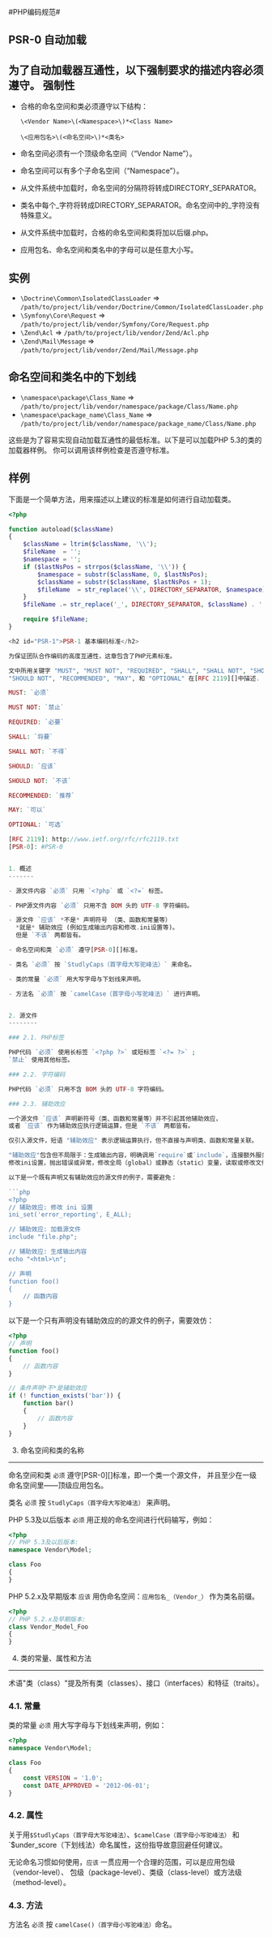 #PHP编码规范#

<h2 id="PSR-0">PSR-0 自动加载</h2>

为了自动加载器互通性，以下强制要求的描述内容必须遵守。
强制性
-----
* 合格的命名空间和类必须遵守以下结构：

    `\<Vendor Name>\(<Namespace>\)*<Class Name>`

    `\<应用包名>\(<命名空间>\)*<类名>`

* 命名空间必须有一个顶级命名空间（“Vendor Name”）。
* 命名空间可以有多个子命名空间（“Namespace”）。
* 从文件系统中加载时，命名空间的分隔符将转成DIRECTORY_SEPARATOR。
* 类名中每个_字符将转成DIRECTORY_SEPARATOR。命名空间中的_字符没有特殊意义。
* 从文件系统中加载时，合格的命名空间和类将加以后缀.php。
* 应用包名、命名空间和类名中的字母可以是任意大小写。

实例
----

* `\Doctrine\Common\IsolatedClassLoader` => `/path/to/project/lib/vendor/Doctrine/Common/IsolatedClassLoader.php`
* `\Symfony\Core\Request` => `/path/to/project/lib/vendor/Symfony/Core/Request.php`
* `\Zend\Acl` => `/path/to/project/lib/vendor/Zend/Acl.php`
* `\Zend\Mail\Message` => `/path/to/project/lib/vendor/Zend/Mail/Message.php`

命名空间和类名中的下划线
---------------------

* `\namespace\package\Class_Name` => `/path/to/project/lib/vendor/namespace/package/Class/Name.php`
* `\namespace\package_name\Class_Name` => `/path/to/project/lib/vendor/namespace/package_name/Class/Name.php`

这些是为了容易实现自动加载互通性的最低标准。以下是可以加载PHP 5.3的类的加载器样例。
你可以调用该样例检查是否遵守标准。


样例
----

下面是一个简单方法，用来描述以上建议的标准是如何进行自动加载类。

```php
<?php

function autoload($className)
{
    $className = ltrim($className, '\\');
    $fileName  = '';
    $namespace = '';
    if ($lastNsPos = strrpos($className, '\\')) {
        $namespace = substr($className, 0, $lastNsPos);
        $className = substr($className, $lastNsPos + 1);
        $fileName  = str_replace('\\', DIRECTORY_SEPARATOR, $namespace) . DIRECTORY_SEPARATOR;
    }
    $fileName .= str_replace('_', DIRECTORY_SEPARATOR, $className) . '.php';

    require $fileName;
}

<h2 id="PSR-1">PSR-1 基本编码标准</h2>

为保证团队合作编码的高度互通性，这章包含了PHP元素标准。

文中所用关键字 "MUST", "MUST NOT", "REQUIRED", "SHALL", "SHALL NOT", "SHOULD",
"SHOULD NOT", "RECOMMENDED", "MAY", 和 "OPTIONAL" 在[RFC 2119][]中描述.

MUST: `必须`

MUST NOT: `禁止`

REQUIRED: `必要`

SHALL: `将要`

SHALL NOT: `不得`

SHOULD: `应该`

SHOULD NOT: `不该`

RECOMMENDED: `推荐`

MAY: `可以`

OPTIONAL: `可选`

[RFC 2119]: http://www.ietf.org/rfc/rfc2119.txt
[PSR-0]: #PSR-0


1. 概述
-------

- 源文件内容 `必须` 只用 `<?php` 或 `<?=` 标签。

- PHP源文件内容 `必须` 只用不含 BOM 头的 UTF-8 字符编码。

- 源文件 `应该` *不是* 声明符号 （类、函数和常量等）
  *就是* 辅助效应 (例如生成输出内容和修改.ini设置等)。
  但是 `不该` 两都皆有。

- 命名空间和类 `必须` 遵守[PSR-0][]标准。

- 类名 `必须` 按 `StudlyCaps（首字母大写驼峰法）` 来命名。

- 类的常量 `必须` 用大写字母与下划线来声明。

- 方法名 `必须` 按 `camelCase（首字母小写驼峰法）` 进行声明。


2. 源文件
--------

### 2.1. PHP标签

PHP代码 `必须` 使用长标签 `<?php ?>` 或短标签 `<?= ?>` ; 
`禁止` 使用其他标签。

### 2.2. 字符编码

PHP代码 `必须` 只用不含 BOM 头的 UTF-8 字符编码。

### 2.3. 辅助效应

一个源文件 `应该` 声明新符号（类、函数和常量等）并不引起其他辅助效应，
或者 `应该` 作为辅助效应执行逻辑运算，但是 `不该` 两都皆有。

仅引入源文件，短语 "辅助效应" 表示逻辑运算执行，但不直接与声明类、函数和常量关联。

"辅助效应"包含但不局限于：生成输出内容，明确调用`require`或`include`，连接额外服务，
修改ini设置，抛出错误或异常，修改全局（global）或静态（static）变量，读取或修改文件等。

以下是一个既有声明又有辅助效应的源文件的例子，需要避免：

```php
<?php
// 辅助效应: 修改 ini 设置
ini_set('error_reporting', E_ALL);

// 辅助效应: 加载源文件
include "file.php";

// 辅助效应: 生成输出内容
echo "<html>\n";

// 声明
function foo()
{
    // 函数内容
}
```

以下是一个只有声明没有辅助效应的的源文件的例子，需要效仿：

```php
<?php
// 声明
function foo()
{
    // 函数内容
}

// 条件声明*不*是辅助效应
if (! function_exists('bar')) {
    function bar()
    {
        // 函数内容
    }
}
```


3. 命名空间和类的名称
-------------------

命名空间和类 `必须` 遵守[PSR-0][]标准，即一个类一个源文件，
并且至少在一级命名空间里——顶级应用包名。

类名 `必须` 按 `StudlyCaps（首字母大写驼峰法）` 来声明。

PHP 5.3及以后版本 `必须` 用正规的命名空间进行代码输写，例如：

```php
<?php
// PHP 5.3及以后版本:
namespace Vendor\Model;

class Foo
{
}
```

PHP 5.2.x及早期版本 `应该` 用伪命名空间：`应用包名_（Vendor_）` 作为类名前缀。

```php
<?php
// PHP 5.2.x及早期版本:
class Vendor_Model_Foo
{
}
```

4. 类的常量、属性和方法
--------------------

术语"类（class）"提及所有类（classes）、接口（interfaces）和特征（traits）。

### 4.1. 常量

类的常量 `必须` 用大写字母与下划线来声明，例如：

```php
<?php
namespace Vendor\Model;

class Foo
{
    const VERSION = '1.0';
    const DATE_APPROVED = '2012-06-01';
}
```

### 4.2. 属性

关于用`$StudlyCaps（首字母大写驼峰法）`、`$camelCase（首字母小写驼峰法）`
和`$under_score（下划线法）命名属性，这份指导故意回避任何建议。

无论命名习惯如何使用，`应该` 一贯应用一个合理的范围，可以是应用包级（vendor-level）、
包级（package-level）、类级（class-level）或方法级（method-level）。

### 4.3. 方法

方法名 `必须` 按 `camelCase()（首字母小写驼峰法）`命名。
